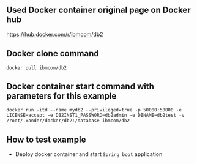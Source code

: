## Used Docker container original page on Docker hub
https://hub.docker.com/r/ibmcom/db2

## Docker clone command
```docker pull ibmcom/db2```

## Docker container start command with parameters for this example
```docker run -itd --name mydb2 --privileged=true -p 50000:50000 -e LICENSE=accept -e DB2INST1_PASSWORD=db2admin -e DBNAME=db2test -v /root/.xander/docker/db2:/database ibmcom/db2```

## How to test example
- Deploy docker container and start ```Spring boot``` application

